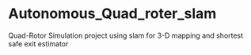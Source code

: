 # Autonomous_Quad_roter_slam
Quad-Rotor Simulation project using slam for 3-D mapping and shortest safe exit estimator 
